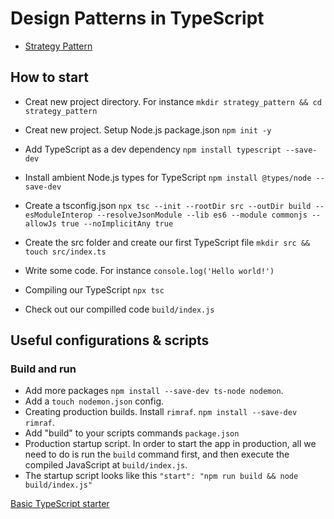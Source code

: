 # Design Patterns in TypeScript

- [Strategy Pattern](strtegy_pattern)

## How to start
 - Creat new project directory. For instance `mkdir strategy_pattern && cd strategy_pattern`
 - Creat new project. Setup Node.js package.json `npm init -y`
 - Add TypeScript as a dev dependency `npm install typescript --save-dev`
- Install ambient Node.js types for TypeScript `npm install @types/node --save-dev`
- Create a tsconfig.json `npx tsc --init --rootDir src --outDir build --esModuleInterop --resolveJsonModule --lib es6 --module commonjs --allowJs true --noImplicitAny true`
- Create the src folder and create our first TypeScript file `mkdir src && touch src/index.ts`

- Write some code. For instance `console.log('Hello world!')`
- Compiling our TypeScript `npx tsc`
- Check out our compilled code `build/index.js`

## Useful configurations & scripts

### Build and run

- Add more packages `npm install --save-dev ts-node nodemon`.
- Add a `touch nodemon.json` config.
- Creating production builds. Install `rimraf`. `npm install --save-dev rimraf`.
- Add  "build" to your scripts commands `package.json`
- Production startup script. In order to start the app in production, all we need 
to do is run the `build` command first, and then execute the compiled JavaScript at `build/index.js`.
- The startup script looks like this `"start": "npm run build && node build/index.js"`

[Basic TypeScript starter](https://github.com/stemmlerjs/simple-typescript-starter)
